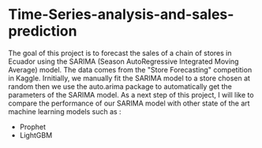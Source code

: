 # Time-Series-analysis-and-sales-prediction

The goal of this project is to forecast the sales of a chain of stores in Ecuador using the SARIMA (Season AutoRegressive Integrated Moving Average) model. The data comes from the "Store Forecasting" competition in Kaggle. Irnitially, we manually fit the SARIMA model to a store chosen at random then we use the auto.arima package to automatically get the parameters of the SARIMA model. As a next step of this project, I will like to compare the performance of our SARIMA model with other state of the art machine learning models such as : 
  - Prophet
  - LightGBM
